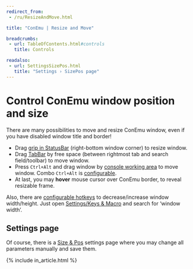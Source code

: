 ```yaml
---
redirect_from:
 - /ru/ResizeAndMove.html

title: "ConEmu | Resize and Move"

breadcrumbs:
 - url: TableOfContents.html#controls
   title: Controls

readalso:
 - url: SettingsSizePos.html
   title: "Settings › SizePos page"
---
```


# Control ConEmu window position and size

There are many possibilities to move and resize ConEmu window,
even if you have disabled window title and border!

* Drag [grip in StatusBar](StatusBar.html) (right-bottom window corner)
  to resize window.
* Drag [TabBar](TabBar.html) by free space
  (between rightmost tab and search field/toolbar)
  to move window.
* Press `Ctrl+Alt` and drag window by [console working area](VirtualConsole.html)
  to move window. Combo `Ctrl+Alt` is [configurable](SettingsHotkeys.html).
* At last, you may **hover** mouse cursor over ConEmu border, to reveal
  resizable frame.

Also, there are [configurable hotkeys](KeyboardShortcuts.html) to decrease/increase
window width/height.
Just open [Settings/Keys & Macro](SettingsHotkeys.html) and search for ‘window width’.

## Settings page

Of course, there is a [Size & Pos](SettingsSizePos.html) settings page where
you may change all parameters manually and save them.

{% include in_article.html %}
